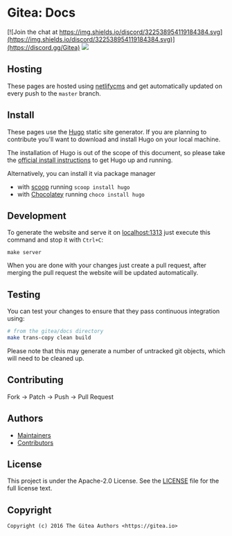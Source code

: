 # Gitea: Docs

[![Join the chat at https://img.shields.io/discord/322538954119184384.svg](https://img.shields.io/discord/322538954119184384.svg)](https://discord.gg/Gitea)
[![](https://images.microbadger.com/badges/image/gitea/docs.svg)](http://microbadger.com/images/gitea/docs "Get your own image badge on microbadger.com")

## Hosting

These pages are hosted using [netlifycms](https://www.netlifycms.org/) and get
automatically updated on every push to the `master` branch.

## Install

These pages use the [Hugo](https://gohugo.io/) static site generator.
If you are planning to contribute you'll want to download and install Hugo on
your local machine.

The installation of Hugo is out of the scope of this document, so please take
the [official install instructions](https://gohugo.io/overview/installing/) to
get Hugo up and running.

Alternatively, you can install it via package manager
  - with [scoop](https://scoop.sh/) running `scoop install hugo`
  - with [Chocolatey](https://chocolatey.org/packages/make) running `choco install hugo`

## Development

To generate the website and serve it on [localhost:1313](http://localhost:1313)
just execute this command and stop it with `Ctrl+C`:

```
make server
```

When you are done with your changes just create a pull request, after merging
the pull request the website will be updated automatically.

## Testing

You can test your changes to ensure that they pass continuous integration using:

```bash
# from the gitea/docs directory
make trans-copy clean build
```

Please note that this may generate a number of untracked git objects, which will need to
be cleaned up.

## Contributing

Fork -> Patch -> Push -> Pull Request

## Authors

* [Maintainers](https://github.com/orgs/go-gitea/people)
* [Contributors](https://github.com/go-gitea/docs/graphs/contributors)

## License

This project is under the Apache-2.0 License. See the [LICENSE](LICENSE) file
for the full license text.

## Copyright

```
Copyright (c) 2016 The Gitea Authors <https://gitea.io>
```
